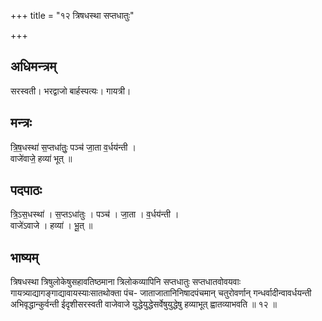 +++
title = "१२ त्रिषधस्था सप्तधातुः"

+++
## अधिमन्त्रम्
सरस्वती। भरद्वाजो बार्हस्पत्यः। गायत्री।

## मन्त्रः
त्रि॒ष॒धस्था॑ स॒प्तधा॑तुः॒ पञ्च॑ जा॒ता व॒र्धय॑न्ती ।  
वाजे॑वाजे॒ हव्या॑ भूत् ॥

## पदपाठः
त्रि॒ऽस॒धस्था॑ । स॒प्तऽधा॑तुः । पञ्च॑ । जा॒ता । व॒र्धय॑न्ती ।  
वाजे॑ऽवाजे । हव्या॑ । भू॒त् ॥

## भाष्यम्
त्रिषधस्था त्रिषुलोकेषुसहावतिष्ठमाना त्रिलोकव्यापिनि सप्तधातुः सप्तधातवोवयवाः गायत्र्याद्यागङ्गाद्यावायस्याःसातथोक्ता पंच- जाताजातानिनिषादपंचमान् चतुरोवर्णान् गन्धर्वादीन्वावर्धयन्ती अभिवृद्धान्कुर्वन्ती ईदृशीसरस्वती वाजेवाजे युद्धेयुद्धेसर्वेषुयुद्धेषु हव्याभूत् ह्वातव्याभवति ॥ १२ ॥